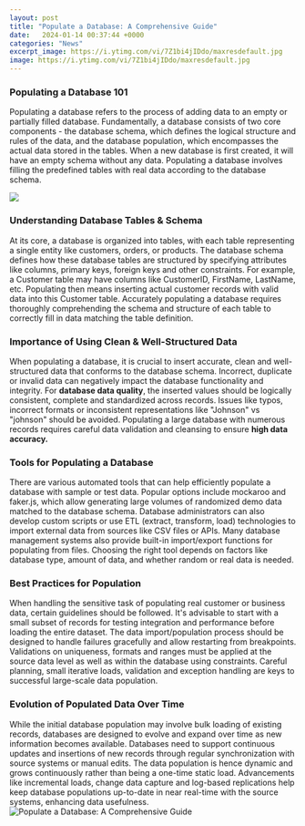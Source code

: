 ```yaml
---
layout: post
title: "Populate a Database: A Comprehensive Guide"
date:   2024-01-14 00:37:44 +0000
categories: "News"
excerpt_image: https://i.ytimg.com/vi/7Z1bi4jIDdo/maxresdefault.jpg
image: https://i.ytimg.com/vi/7Z1bi4jIDdo/maxresdefault.jpg
---
```


### Populating a Database 101
Populating a database refers to the process of adding data to an empty or partially filled database. Fundamentally, a database consists of two core components - the database schema, which defines the logical structure and rules of the data, and the database population, which encompasses the actual data stored in the tables. When a new database is first created, it will have an empty schema without any data. Populating a database involves filling the predefined tables with real data according to the database schema.

![](https://rkicdn.rkimball.com/how_to_populate_a_database_in_phpmyadmin_with_sql.gif)
### Understanding Database Tables & Schema 
At its core, a database is organized into tables, with each table representing a single entity like customers, orders, or products. The database schema defines how these database tables are structured by specifying attributes like columns, primary keys, foreign keys and other constraints. For example, a Customer table may have columns like CustomerID, FirstName, LastName, etc. Populating then means inserting actual customer records with valid data into this Customer table. Accurately populating a database requires thoroughly comprehending the schema and structure of each table to correctly fill in data matching the table definition.
### Importance of Using Clean & Well-Structured Data
When populating a database, it is crucial to insert accurate, clean and well-structured data that conforms to the database schema. Incorrect, duplicate or invalid data can negatively impact the database functionality and integrity. For **database data quality**, the inserted values should be logically consistent, complete and standardized across records. Issues like typos, incorrect formats or inconsistent representations like "Johnson" vs "johnson" should be avoided. Populating a large database with numerous records requires careful data validation and cleansing to ensure **high data accuracy.** 
### Tools for Populating a Database 
There are various automated tools that can help efficiently populate a database with sample or test data. Popular options include mockaroo and faker.js, which allow generating large volumes of randomized demo data matched to the database schema. Database administrators can also develop custom scripts or use ETL (extract, transform, load) technologies to import external data from sources like CSV files or APIs. Many database management systems also provide built-in import/export functions for populating from files. Choosing the right tool depends on factors like database type, amount of data, and whether random or real data is needed.
### Best Practices for Population 
When handling the sensitive task of populating real customer or business data, certain guidelines should be followed. It's advisable to start with a small subset of records for testing integration and performance before loading the entire dataset. The data import/population process should be designed to handle failures gracefully and allow restarting from breakpoints. Validations on uniqueness, formats and ranges must be applied at the source data level as well as within the database using constraints. Careful planning, small iterative loads, validation and exception handling are keys to successful large-scale data population.
### Evolution of Populated Data Over Time
While the initial database population may involve bulk loading of existing records, databases are designed to evolve and expand over time as new information becomes available. Databases need to support continuous updates and insertions of new records through regular synchronization with source systems or manual edits. The data population is hence dynamic and grows continuously rather than being a one-time static load. Advancements like incremental loads, change data capture and log-based replications help keep database populations up-to-date in near real-time with the source systems, enhancing data usefulness.
 ![Populate a Database: A Comprehensive Guide](https://i.ytimg.com/vi/7Z1bi4jIDdo/maxresdefault.jpg)